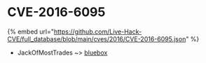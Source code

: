 # CVE-2016-6095
{% embed url="https://github.com/Live-Hack-CVE/full_database/blob/main/cves/2016/CVE-2016-6095.json" %}

* JackOfMostTrades ~> [bluebox](https://www.alice-snow.ru/2016/database/cve-2016-6095/bluebox-jackofmosttrades)
